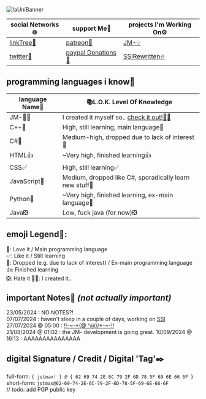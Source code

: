 ![!aUniBanner](https://github.com/user-attachments/assets/970b8cfa-e297-4195-8e99-8d217f3d5b5e)

|social Networks🌐|support Me💖|projects I'm Working On⚙️|
|-|-|-|
|[linkTree🌲](https://bit.ly/mx_info)|[patreon💚](https://patreon.com/jstmax)|[JM-💡](https://github.com/maxwastakenyt/jmdash)|
|[twitter🐤](https://twitter.com/maxwasntaken)|[paypal Donations💟](https://bit.ly/mx_donate)|[SSIRewritten🔥](https://github.com/MaxWasTakenYT/SpicetifySemiautomaticInstaller)|

## programming languages i know🔭 
|language Name📝|📚L.O.K. Level Of Knowledge|
|-|-|
|JM-😶‍🌫️|I created it myself so.. [check it out!😶‍🌫️](https://github.com/maxwastakenyt/jmdash)|
|C++💟|High, still learning, main language💟|
|C#🌠|Medium-high, dropped due to lack of interest🌠|
|HTML👍|~Very high, finished learning👍|
|CSS✅|High, still learning✅|
|JavaScript🌠|Medium, dropped like C#, sporadically learn new stuff🌠|
|Python🌠|~Very high, finished learning, ex-main language🌠|
|Java❎|Low, fuck java (for now)❎|

## emoji Legend🌟:
💟: Love it / Main programming language \
✅: Like it / Still learning \
🌠: Dropped (e.g. due to lack of interest) / Ex-main programming language \
👍: Finished learning \
❎: Hate it
😶‍🌫️: I created it..

## important Notes📒 _(not actually important)_
23/05/2024 : NO NOTES?! \
07/07/2024 : haven't sleep in a couple of days, working on [SSI](https://github.com/MaxWasTakenYT/SpicetifySemiautomaticInstaller/) \
27/07/2024 @ 05:00 : [!!-~-*](https://bit.ly/mx_info)[\(@ ^@)/](https://bit.ly/mx_info)[*-~-!!](https://bit.ly/mx_info) \
21/08/2024 @ 01:02 : the JM- development is going great.
10/09/2024 @ 16:13 : AAAAAAAAAAAAAAA

## digital Signature / Credit / Digital 'Tag'✒️
full-form: ``{ jstmax! } @ { 62 69 74 2E 6C 79 2F 6D 78 5F 69 6E 66 6F }`` \
short-form: ``jstmax@62-69-74-2E-6C-79-2F-6D-78-5F-69-6E-66-6F`` \
// todo: add PGP public key
